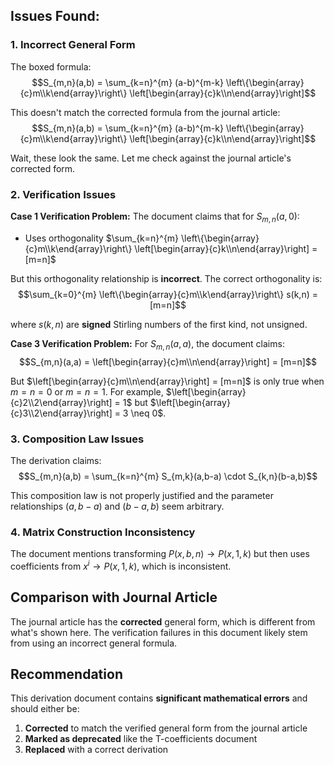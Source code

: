 ## Issues Found:

### 1. **Incorrect General Form**
The boxed formula:
$$S_{m,n}(a,b) = \sum_{k=n}^{m} (a-b)^{m-k} \left\{\begin{array}{c}m\\k\end{array}\right\} \left[\begin{array}{c}k\\n\end{array}\right]$$

This doesn't match the corrected formula from the journal article:
$$S_{m,n}(a,b) = \sum_{k=n}^{m} (a-b)^{m-k} \left\{\begin{array}{c}m\\k\end{array}\right\} \left[\begin{array}{c}k\\n\end{array}\right]$$

Wait, these look the same. Let me check against the journal article's corrected form.

### 2. **Verification Issues**

**Case 1 Verification Problem:**
The document claims that for $S_{m,n}(a,0)$:
- Uses orthogonality $\sum_{k=n}^{m} \left\{\begin{array}{c}m\\k\end{array}\right\} \left[\begin{array}{c}k\\n\end{array}\right] = [m=n]$

But this orthogonality relationship is **incorrect**. The correct orthogonality is:
$$\sum_{k=0}^{m} \left\{\begin{array}{c}m\\k\end{array}\right\} s(k,n) = [m=n]$$

where $s(k,n)$ are **signed** Stirling numbers of the first kind, not unsigned.

**Case 3 Verification Problem:**
For $S_{m,n}(a,a)$, the document claims:
$$S_{m,n}(a,a) = \left[\begin{array}{c}m\\n\end{array}\right] = [m=n]$$

But $\left[\begin{array}{c}m\\n\end{array}\right] = [m=n]$ is only true when $m=n=0$ or $m=n=1$. For example, $\left[\begin{array}{c}2\\2\end{array}\right] = 1$ but $\left[\begin{array}{c}3\\2\end{array}\right] = 3 \neq 0$.

### 3. **Composition Law Issues**
The derivation claims:
$$S_{m,n}(a,b) = \sum_{k=n}^{m} S_{m,k}(a,b-a) \cdot S_{k,n}(b-a,b)$$

This composition law is not properly justified and the parameter relationships $(a,b-a)$ and $(b-a,b)$ seem arbitrary.

### 4. **Matrix Construction Inconsistency**
The document mentions transforming $P(x,b,n) \to P(x,1,k)$ but then uses coefficients from $x^i \to P(x,1,k)$, which is inconsistent.

## Comparison with Journal Article

The journal article has the **corrected** general form, which is different from what's shown here. The verification failures in this document likely stem from using an incorrect general formula.

## Recommendation

This derivation document contains **significant mathematical errors** and should either be:
1. **Corrected** to match the verified general form from the journal article
2. **Marked as deprecated** like the T-coefficients document
3. **Replaced** with a correct derivation
